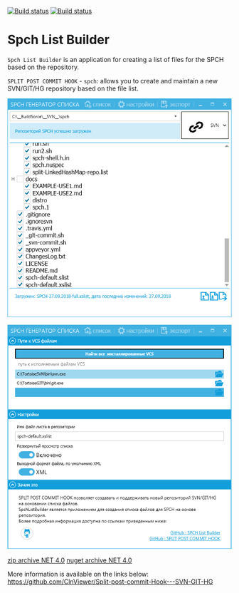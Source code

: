 [![Build status](https://ci.appveyor.com/api/projects/status/qbw3qxghycnkm8ec?svg=true)](https://ci.appveyor.com/project/ClnViewer/spchlistbuilder)
[![Build status](https://ci.appveyor.com/api/projects/status/qbw3qxghycnkm8ec/branch/master?svg=true)](https://ci.appveyor.com/project/ClnViewer/spchlistbuilder/branch/master)

# Spch List Builder

`Spch List Builder` is an application for creating a list of files for the SPCH based on the repository.

`SPLIT POST COMMIT HOOK` - `spch`: allows you to create and maintain a new SVN/GIT/HG repository based on the file list.

![SpchListBuilder Main screen](docs/SpchListBuilder-Main.png)

![SpchListBuilder Setup screen](docs/SpchListBuilder-Setup.png)

[zip archive NET 4.0](https://ci.appveyor.com/api/buildjobs/0so13a4rjwdbyy8j/artifacts/Metro%2Fbin%2FSpchListBuilder.zip)
[nuget archive NET 4.0](https://ci.appveyor.com/api/buildjobs/0so13a4rjwdbyy8j/artifacts/SpchListBuilder.1.0.15.nupkg)

More information is available on the links below: https://github.com/ClnViewer/Split-post-commit-Hook---SVN-GIT-HG
